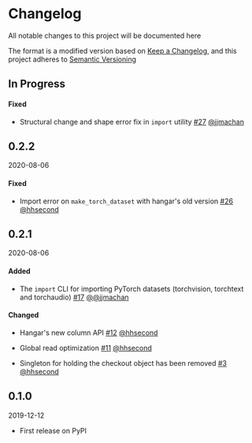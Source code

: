 # Changelog

All notable changes to this project will be documented here

The format is a modified version based on [Keep a Changelog](https://keepachangelog.com/en/1.0.0/),
and this project adheres to [Semantic Versioning](https://semver.org/spec/v2.0.0.html)


## In Progress

#### Fixed

* Structural change and shape error fix in `import` utility [#27](https://github.com/tensorwerk/stockroom/pull/27) [@jjmachan](https://github.com/jjmachan)

## 0.2.2
2020-08-06

#### Fixed

* Import error on `make_torch_dataset` with hangar's old version [#26](https://github.com/tensorwerk/stockroom/pull/26) [@hhsecond](https://github.com/hhecond)


## 0.2.1
2020-08-06


#### Added

* The `import` CLI for importing PyTorch datasets (torchvision, torchtext and torchaudio) [#17](https://github.com/tensorwerk/stockroom/pull/17) [@@jjmachan](https://github.com/jjmachan)


#### Changed

* Hangar's new column API [#12](https://github.com/tensorwerk/stockroom/pull/12) [@hhsecond](https://github.com/hhecond)

* Global read optimization [#11](https://github.com/tensorwerk/stockroom/pull/11) [@hhsecond](https://github.com/hhecond)

* Singleton for holding the checkout object has been removed [#3](https://github.com/tensorwerk/stockroom/pull/3) [@hhsecond](https://github.com/hhecond)


## 0.1.0
2019-12-12

* First release on PyPI

